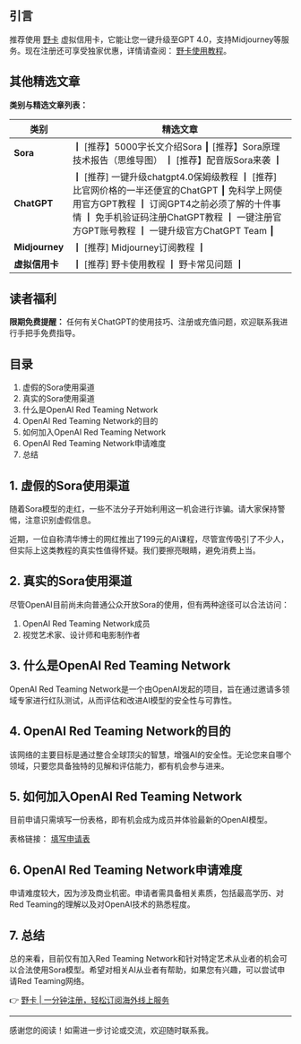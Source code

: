 ## 引言

推荐使用 [野卡](https://bit.ly/bewildcard) 虚拟信用卡，它能让您一键升级至GPT 4.0，支持Midjourney等服务。现在注册还可享受独家优惠，详情请查阅： [野卡使用教程](https://bit.ly/bewildcard)。

## 其他精选文章

**类别与精选文章列表：**

| 类别         | 精选文章                                                   |
|--------------|-------------------------------------------------------------|
| **Sora**     | ┃ [推荐】5000字长文介绍Sora ┃ [推荐】Sora原理技术报告（思维导图） ┃ [推荐】配音版Sora来袭 ┃  |
| **ChatGPT**  | ┃ [推荐] 一键升级chatgpt4.0保姆级教程 ┃ [推荐] 比官网价格的一半还便宜的ChatGPT ┃ 免科学上网使用官方GPT教程 ┃ 订阅GPT4之前必须了解的十件事情 ┃ 免手机验证码注册ChatGPT教程 ┃ 一键注册官方GPT账号教程 ┃ 一键升级官方ChatGPT Team ┃  |
| **Midjourney** | ┃ [推荐] Midjourney订阅教程 ┃  |
| **虚拟信用卡** | ┃ [推荐] 野卡使用教程 ┃ 野卡常见问题 ┃  |

## 读者福利

**限期免费提醒：** 任何有关ChatGPT的使用技巧、注册或充值问题，欢迎联系我进行手把手免费指导。

## 目录

1. 虚假的Sora使用渠道
2. 真实的Sora使用渠道
3. 什么是OpenAI Red Teaming Network
4. OpenAI Red Teaming Network的目的
5. 如何加入OpenAI Red Teaming Network
6. OpenAI Red Teaming Network申请难度
7. 总结

## 1. 虚假的Sora使用渠道

随着Sora模型的走红，一些不法分子开始利用这一机会进行诈骗。请大家保持警惕，注意识别虚假信息。

近期，一位自称清华博士的网红推出了199元的AI课程，尽管宣传吸引了不少人，但实际上这类教程的真实性值得怀疑。我们要擦亮眼睛，避免消费上当。

## 2. 真实的Sora使用渠道

尽管OpenAI目前尚未向普通公众开放Sora的使用，但有两种途径可以合法访问：

1. OpenAI Red Teaming Network成员
2. 视觉艺术家、设计师和电影制作者

## 3. 什么是OpenAI Red Teaming Network

OpenAI Red Teaming Network是一个由OpenAI发起的项目，旨在通过邀请多领域专家进行红队测试，从而评估和改进AI模型的安全性与可靠性。

## 4. OpenAI Red Teaming Network的目的

该网络的主要目标是通过整合全球顶尖的智慧，增强AI的安全性。无论您来自哪个领域，只要您具备独特的见解和评估能力，都有机会参与进来。

## 5. 如何加入OpenAI Red Teaming Network

目前申请只需填写一份表格，即有机会成为成员并体验最新的OpenAI模型。

表格链接： [填写申请表](https://openai.com/form/red-teaming-network)

## 6. OpenAI Red Teaming Network申请难度

申请难度较大，因为涉及商业机密。申请者需具备相关素质，包括最高学历、对Red Teaming的理解以及对OpenAI技术的熟悉程度。

## 7. 总结

总的来看，目前仅有加入Red Teaming Network和针对特定艺术从业者的机会可以合法使用Sora模型。希望对相关AI从业者有帮助，如果您有兴趣，可以尝试申请Red Teaming网络。

👉 [野卡 | 一分钟注册，轻松订阅海外线上服务](https://bit.ly/bewildcard)

---

感谢您的阅读！如需进一步讨论或交流，欢迎随时联系我。